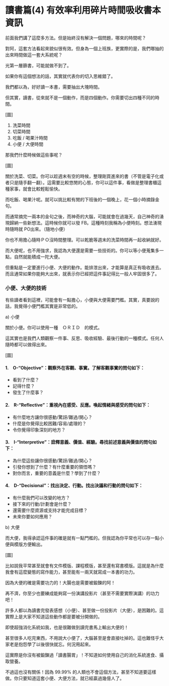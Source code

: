 # 讀書篇(4) 有效率利用碎片時間吸收書本資訊

前面我們講了這麼多方法。但是始終沒有解決一個問題，哪來的時間呢？

對阿，這套方法看起來貌似很有效。但身為一個上班族，更實際的是，我們哪抽的出來時間做這一套大系統呢？

光第一層篩書，可能就做不到了。

如果你有這個想法的話，其實就代表你的切入思維錯了。

我們都以為，好好讀一本書，需要抽出大塊時間。

但其實，讀書，從來就不是一個動作，而是四個動作。你需要切出四種不同的時間。

[圖]

1. 洗菜時間
2. 切菜時間
3. 吃飯 / 喝果汁時間
4. 小便 / 大便時間

那我們什麼時候做這些事呢？

[圖]

關於洗菜、切菜。你可以趁週末有空的時候，整理剛買進來的書（不管是電子化或者只是隨手翻一翻）。這需要比較悠閒的心態，你可以這件事，看做是整理書櫃這種家事，就會比較輕鬆愉快。

而吃飯、喝果汁呢。就可以挑比較有閒的下班後的一個晚上，花一個小時摘錄金句。

而通常摘完一兩本的金句之後，而神奇的大腦，可能就會在過幾天，自己神奇的湧現歸納一些新想法。這時候你就可以發 FB。這種時刻我稱為小便時刻。想法湧現時隨時就 PO出來。（隨地小便）

你也不用擔心隨時ＰＯ沒時間整理。可以乾脆等週末的洗菜時間再一起收納就好。

而大便呢，也不用強求，我認為大便還是需要一些技術的。你可以等小便蒐集多一點，自然就能積成一陀大便。

但重點是一定要進行小便、大便的動作。能排泄出來，才能算是真正有吸收進去。而且通常如果你能夠大出來，就表示你已經把這件事記得比一般人牢固很多了。

### 小便、大便的技術

有些讀者看到這裡，可能會有一點擔心，小便與大便需要門檻。其實，真要說的話，我覺得小便門檻其實是非常低的。

a) 小便

關於小便。你可以使用一種　ＯＲＩＤ　的模式。

這其實也是我們人類觀察一件事、反思、吸收經驗、最後行動的一種模式。任何人隨時都可以做得出來。

[圖]

#### 1.　O-“Objective”：觀察外在客觀、事實。了解客觀事實的問句如下：

* 看到了什麼？
* 記得什麼？
* 發生了什麼事？

#### 2.　R-“Reflective”：重視內在感受、反應。喚起情緒與感受的問句如下：

* 有什麼地方讓你很感動/驚訝/難過/開心？
* 什麼是你覺得比較困難/容易/處理的？
* 令你覺得印象深刻的地方？

#### 3.　I-“Interpretive”：詮釋意義、價值、經驗。尋找前述意義與價值的問句如下：

* 為什麼這些讓你很感動/驚訝/難過/開心？
* 引發你想到了什麼？有什麼重要的領悟嗎？
* 對你而言，重要的意義是什麼？學到了什麼？

#### 4.　D-“Decisional”：找出決定、行動。找出決議和行動的問句如下：

* 有什麼我們可以改變的地方？
* 接下來的行動/計劃會是什麼？
* 還需要什麼資源或支持才能完成目標？
* 未來你要如何應用？

b) 大便

而大便，我得承認這件事的確是就有一點門檻的。但我認為你平常也可以存一點小便與模版方便輸出。

[圖]

比如說我平常甚至就會有文件模版、課程模版，甚至還有寫書模版。這就是為什麼我會有這麼變態的寫作能力，甚至能有一兩天就寫成一本書的功力。

因為大便的確是需要功力的！大腸也是需要被鍛鍊的阿！

再不濟，你至少也要練成能夠寫一份演講投影片（甚至不需要實際演講）的功力吧！

許多人都以為讀書完發表感想（小便）、甚至做一份投影片（大便），是困難的。這實際上是大家不知道這些動作都是要被分開做的。

即使超強消化系統如我，也是很難做到讀完書馬上輸出大便的！

甚至很多人吃完東西，不用說大小便了，大腦甚至是會直接吐掉的。這也難怪乎大家老是抱怨學了以後很快就忘。何況用起來。

這實際是你沒有被鍛鍊過「讀書腸胃」！不知道如何使用自己的消化系統進食、攝取營養。

不過這也沒有關係！因為 99.99% 的人類也不會這個方法，甚至不知道要這樣做。你只要知道這套小便、大便方法，就已經贏過幾億人了。
